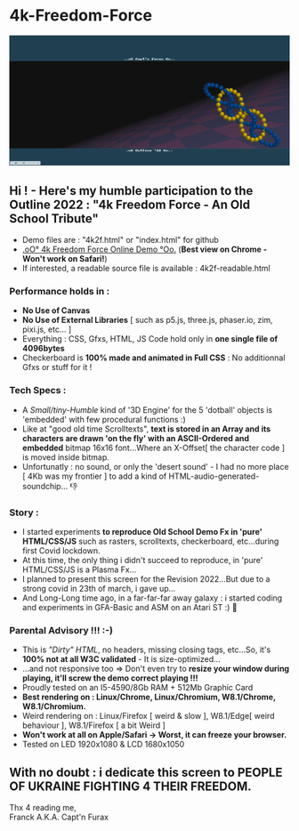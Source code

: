 # 4k-Freedom-Force

![4k Freedom Force](https://github.com/CaptainFurax/4k-Freedom-Force/blob/main/screenshot.png)

## Hi ! - Here's my humble participation to the __Outline 2022 : "4k Freedom Force - An Old School Tribute"__
    
  +  Demo files are : "4k2f.html" or "index.html" for github
  + [.oO° 4k Freedom Force Online Demo °Oo.](https://captainfurax.github.io/4k-Freedom-Force/) (__Best view on Chrome - Won't work on Safari!__)
  + If interested, a readable source file is available : 4k2f-readable.html
### Performance holds in :
   + __No Use of Canvas__
   + __No Use of External Libraries__ [ such as p5.js, three.js, phaser.io, zim, pixi.js, etc... ]
   + Everything : CSS, Gfxs, HTML, JS Code hold only in __one single file of 4096bytes__ 
   + Checkerboard is __100% made and animated in Full CSS__ : No additionnal Gfxs or stuff for it !
### Tech Specs :
   + A *Small/tiny-Humble* kind of '3D Engine' for the 5 'dotball' objects is 'embedded' with few procedural functions :)
   + Like at "good old time Scrolltexts", __text is stored in an Array and its characters are drawn 'on the fly' with an ASCII-Ordered and embedded__ bitmap 16x16 font...Where an X-Offset[ the character code ] is moved inside bitmap.
   + Unfortunatly : no sound, or only the 'desert sound' - I had no more place [ 4Kb was my frontier ] to add a kind of HTML-audio-generated-soundchip... 👎
### Story :
   + I started experiments __to reproduce Old School Demo Fx in 'pure' HTML/CSS/JS__ such as rasters, scrolltexts, checkerboard, etc...during first Covid lockdown.
   + At this time, the only thing i didn't succeed to reproduce, in 'pure' HTML/CSS/JS is a Plasma Fx...
   + I planned to present this screen for the Revision 2022...But due to a strong covid in 23th of march, i gave up...
   + And Long-Long time ago, in a far-far-far away galaxy : i started coding and experiments in GFA-Basic and ASM on an Atari ST :) 🦖
### Parental Advisory !!! :-) 
   + This is *"Dirty" HTML*, no headers, missing closing tags, etc...So, it's __100% not at all W3C validated__ - It is size-optimized...
   + ...and not responsive too => Don't even try to __resize your window during playing, it'll screw the demo correct playing !!!__
   + Proudly tested on an I5-4590/8Gb RAM + 512Mb Graphic Card
   + __Best rendering on : Linux/Chrome, Linux/Chromium, W8.1/Chrome, W8.1/Chromium.__
   + Weird rendering on : Linux/Firefox [ weird & slow ], W8.1/Edge[ weird behaviour ], W8.1/Firefox [ a bit Weird ]
   + __Won't work at all on Apple/Safari -> Worst, it can freeze your browser.__
   + Tested on LED 1920x1080 & LCD 1680x1050

## With no doubt : i dedicate this screen to PEOPLE OF UKRAINE FIGHTING 4 THEIR FREEDOM.

Thx 4 reading me,  
Franck A.K.A. Capt'n Furax



